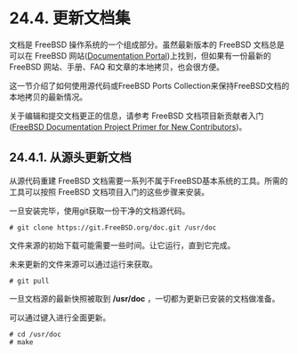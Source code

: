 # 24.4. 更新文档集

文档是 FreeBSD 操作系统的一个组成部分。虽然最新版本的 FreeBSD 文档总是可以在 FreeBSD 网站([Documentation Portal](https://docs.freebsd.org/))上找到，但如果有一份最新的 FreeBSD 网站、手册、FAQ 和文章的本地拷贝，也会很方便。

这一节介绍了如何使用源代码或FreeBSD Ports Collection来保持FreeBSD文档的本地拷贝的最新情况。

关于编辑和提交文档更正的信息，请参考 FreeBSD 文档项目新贡献者入门 ([FreeBSD Documentation Project Primer for New Contributors](https://docs.freebsd.org/en/books/fdp-primer/))。

## 24.4.1. 从源头更新文档

从源代码重建 FreeBSD 文档需要一系列不属于FreeBSD基本系统的工具。所需的工具可以按照 FreeBSD 文档项目入门的这些步骤来安装。

一旦安装完毕，使用git获取一份干净的文档源代码。

```
# git clone https://git.FreeBSD.org/doc.git /usr/doc
```

文件来源的初始下载可能需要一些时间。让它运行，直到它完成。

未来更新的文件来源可以通过运行来获取。

```
# git pull
```

一旦文档源的最新快照被取到 **/usr/doc** ，一切都为更新已安装的文档做准备。

可以通过键入进行全面更新。

```
# cd /usr/doc
# make
```